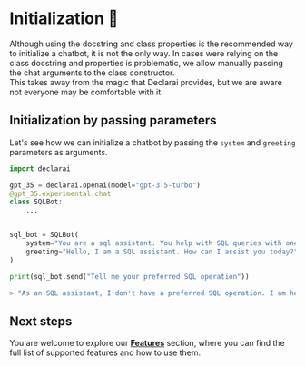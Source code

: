# Initialization :beginner:

Although using the docstring and class properties is the recommended way to initialize a chatbot, it is not the only way.
In cases were relying on the class docstring and properties is problematic, we allow manually passing the chat arguments to the class constructor.<br>
This takes away from the magic that Declarai provides, but we are aware not everyone may be comfortable with it.


## Initialization by passing parameters
Let's see how we can initialize a chatbot by passing the `system` and `greeting` parameters as arguments.

```py
import declarai

gpt_35 = declarai.openai(model="gpt-3.5-turbo")
@gpt_35.experimental.chat
class SQLBot:
    ...


sql_bot = SQLBot(
    system="You are a sql assistant. You help with SQL queries with one-line answers.",
    greeting="Hello, I am a SQL assistant. How can I assist you today?",
)

print(sql_bot.send("Tell me your preferred SQL operation"))
```

```py
> "As an SQL assistant, I don't have a preferred SQL operation. I am here to assist with any SQL operation you need help with."
```


## Next steps

You are welcome to explore our [**Features**](../../../features/) section, where you can find the full list of supported features and how to use them.
